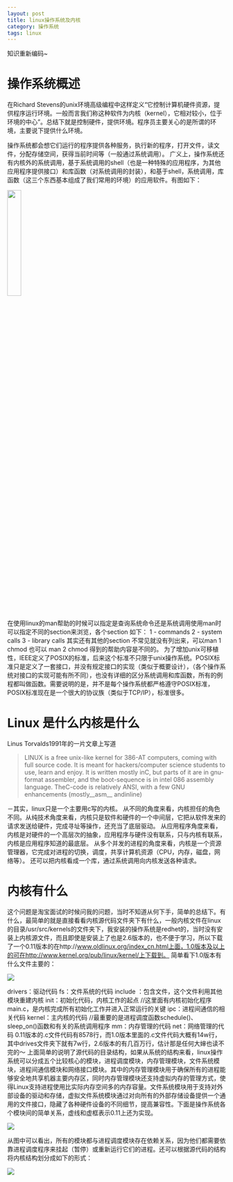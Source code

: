 ```yaml
---
layout: post
title: linux操作系统及内核
category: 操作系统
tags: linux
---
```


知识重新编码~
# 操作系统概述
在Richard Stevens的unix环境高级编程中这样定义“它控制计算机硬件资源，提供程序运行环境。一般而言我们称这种软件为内核（kernel），它相对较小，位于环境的中心”。总结下就是控制硬件，提供环境。程序员主要关心的是所谓的环境，主要说下提供什么环境。

操作系统都会想它们运行的程序提供各种服务，执行新的程序，打开文件，读文件，分配存储空间，获得当前时间等（一般通过系统调用）。
广义上，操作系统还有内核外的系统调用，基于系统调用的shell（也是一种特殊的应用程序，为其他应用程序提供接口）和库函数（对系统调用的封装），和基于shell，系统调用，库函数（这三个东西基本组成了我们常用的环境）的应用软件。有图如下：

<img src="http://img.my.csdn.net/uploads/201205/03/1336009173_3544.jpg" height="25%" width="25%" />
 
在使用linux的man帮助的时候可以指定是查询系统命令还是系统调用使用man时可以指定不同的section来浏览，各个section 如下：
1 - commands
2 - system calls
3 - library calls
其实还有其他的section 不常见就没有列出来，可以man 1 chmod 也可以 man 2 chmod 得到的帮助内容是不同的。
为了增加unix可移植性，IEEE定义了POSIX的标准，后来这个标准不只限于unix操作系统。POSIX标准只是定义了一套接口，并没有规定接口的实现（类似于概要设计），（各个操作系统对接口的实现可能有所不同），也没有详细的区分系统调用和库函数，所有的例程都叫做函数。需要说明的是，并不是每个操作系统都严格遵守POSIX标准，POSIX标准现在是一个很大的协议族（类似于TCP/IP），标准很多。
 
# Linux 是什么内核是什么
Linus Torvalds1991年的一片文章上写道

>LINUX is a free unix-like kernel for 386-AT computers, coming with full source code. It is meant for hackers/computer science students to use, learn and enjoy. It is written mostly inC, but parts of it are in gnu-format assembler, and the boot-sequence is in intel 086 assembly language. TheC-code is relatively ANSI, with a few GNU enhancements (mostly__asm__ andinline)

－其实，linux只是一个主要用c写的内核。
从不同的角度来看，内核担任的角色不同。从纯技术角度来看，内核只是软件和硬件的一个中间层，它把从软件发来的请求发送给硬件，完成寻址等操作，还充当了底层驱动。
从应用程序角度来看，内核是对硬件的一个高层次的抽象，应用程序与硬件没有联系，只与内核有联系，内核是应用程序知道的最底层。
从多个并发的进程的角度来看，内核是一个资源管理器，它完成对进程的切换，调度，共享计算机资源（CPU，内存，磁盘，网络等）。
还可以把内核看成一个库，通过系统调用向内核发送各种请求。
 
# 内核有什么
这个问题是淘宝面试的时候问我的问题，当时不知道从何下手，简单的总结下。有什么，最简单的就是直接看看内核源代码文件夹下有什么，一般内核文件在linux的目录/usr/src/kernels的文件夹下，我安装的操作系统是redhet的，当时没有安装上内核源文件，而且即使是安装上了也是2.6版本的，也不便于学习，所以下载了一个0.11版本的在http://www.oldlinux.org/index_cn.html上面，1.0版本及以上的可在http://www.kernel.org/pub/linux/kernel/上下载到。
简单看下1.0版本有什么文件主要的：

<img src="http://img.my.csdn.net/uploads/201205/20/1337502195_1875.jpg" />

drivers：驱动代码
fs：文件系统的代码
include ：包含文件，这个文件利用其他模块重建内核
init：初始化代码，内核工作的起点  //这里面有内核初始化程序main.c，是内核完成所有初始化工作并进入正常运行的关键
ipc：进程间通信的相关代码
kernel：主内核的代码 //最重要的是进程调度函数schedule()、sleep_on()函数和有关的系统调用程序
mm：内存管理的代码
net：网络管理的代码
0.11版本的.c文件代码有8578行，而1.0版本里面的.c文件代码大概有14w行，其中drives文件夹下就有7w行，2.6版本的有几百万行，估计那是任何大婶也读不完的～
上面简单的说明了源代码的目录结构，如果从系统的结构来看，linux操作系统可以分成五个比较核心的模块，进程调度模块，内存管理模块，文件系统模块，进程间通信模块和网络接口模块。其中的内存管理模块用于确保所有的进程能够安全地共享机器主要内存区，同时内存管理模块还支持虚拟内存的管理方式，使得Linux支持进程使用比实际内存空间多的内存容量。文件系统模块用于支持对外部设备的驱动和存储，虚拟文件系统模块通过对向所有的外部存储设备提供一个通用的文件接口，隐藏了各种硬件设备的不同细节，提高兼容性。下面是操作系统各个模块间的简单关系，虚线和虚框表示0.11上还为实现。

<img src="http://img.my.csdn.net/uploads/201205/21/1337566172_8285.jpg" />

从图中可以看出，所有的模块都与进程调度模块存在依赖关系，因为他们都需要依靠进程调度程序来挂起（暂停）或重新运行它们的进程。还可以根据源代码的结构将内核结构划分成如下的形式：

<img src="http://img.my.csdn.net/uploads/201205/21/1337566172_7469.jpg" />
